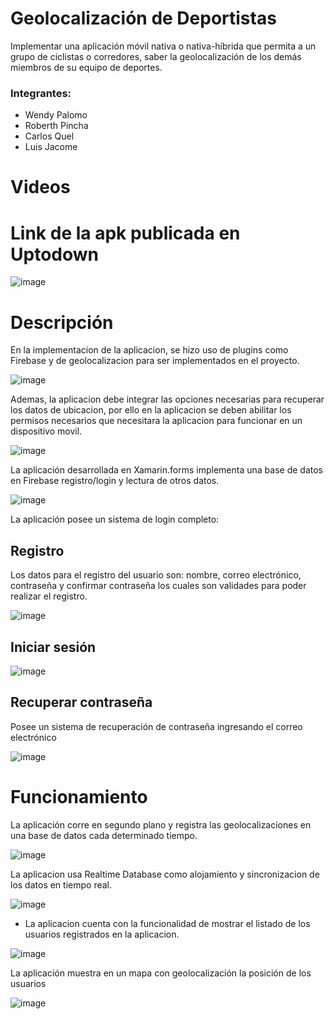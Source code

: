 # Geolocalización de Deportistas

Implementar una aplicación móvil nativa o nativa-híbrida que permita a un grupo de ciclistas o corredores, saber la geolocalización de los demás miembros de su equipo de deportes.

### Integrantes:

* Wendy Palomo
* Roberth Pincha
* Carlos Quel
* Luis Jacome

# Videos


# Link de la apk publicada en Uptodown

![image](https://user-images.githubusercontent.com/58127103/188867784-21e0c6b2-9ed4-4a38-9a8f-322685204de4.png)

# Descripción

En la implementacion de la aplicacion, se hizo uso de plugins como Firebase y de geolocalizacion para ser implementados en el proyecto.

![image](https://user-images.githubusercontent.com/58041699/188872490-e817e5be-4252-4005-8bb6-2138d310e71e.png)

Ademas, la aplicacion debe integrar las opciones necesarias para recuperar los datos de ubicacion, por ello en la aplicacion se deben abilitar los permisos necesarios
que necesitara la aplicacion para funcionar en un dispositivo movil.

![image](https://user-images.githubusercontent.com/58041699/188872909-ad160c0c-eb89-43a2-9368-2adf92d205c1.png)


La aplicación desarrollada en Xamarin.forms implementa una base de datos en Firebase registro/login y lectura de otros datos. 

![image](https://user-images.githubusercontent.com/58127103/188853533-267964ec-481e-4d5f-9296-e858a6f0fd26.png)

La aplicación posee un sistema de login completo: 

## Registro

 Los datos para el registro del usuario son: nombre, correo electrónico, contraseña y confirmar contraseña los cuales son validades para poder realizar el registro.

![image](https://user-images.githubusercontent.com/58127103/188853893-5fdbf09d-686f-441a-b229-c999261bfe34.png)

## Iniciar sesión

![image](https://user-images.githubusercontent.com/58127103/188855315-dc544006-a050-460a-b67a-79faa7ce9a7c.png)

## Recuperar contraseña

Posee un sistema de recuperación de contraseña ingresando el correo electrónico

![image](https://user-images.githubusercontent.com/58127103/188855439-2002e11c-4023-4972-9293-9c29ffd08eed.png)


# Funcionamiento

La aplicación corre en segundo plano y registra las geolocalizaciones en una base de datos cada determinado tiempo.

![image](https://user-images.githubusercontent.com/58127103/188857939-beef4401-ca15-4bc0-9d83-72b44ce5e3f2.png)

La aplicacion usa Realtime Database como alojamiento y sincronizacion de los datos en tiempo real.

![image](https://user-images.githubusercontent.com/58127103/188857291-fb3431af-d83e-459d-87c9-b11f17041bf9.png)

* La aplicacion cuenta con la funcionalidad de mostrar el listado de los usuarios registrados en la aplicacion.

![image](https://user-images.githubusercontent.com/58127103/188864146-295481c2-72f8-4a40-8abd-e82368403a7a.png)

La aplicación muestra en un mapa con geolocalización la posición de los usuarios

![image](https://user-images.githubusercontent.com/58127103/188864199-f22e6e68-b39e-4793-80bc-2f26028f79a6.png)
